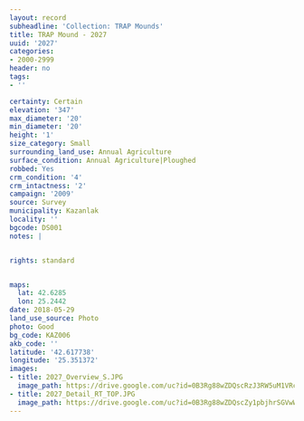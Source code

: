 ```yaml
---
layout: record
subheadline: 'Collection: TRAP Mounds'
title: TRAP Mound - 2027
uuid: '2027'
categories:
- 2000-2999
header: no
tags:
- ''

certainty: Certain
elevation: '347'
max_diameter: '20'
min_diameter: '20'
height: '1'
size_category: Small
surrounding_land_use: Annual Agriculture
surface_condition: Annual Agriculture|Ploughed
robbed: Yes
crm_condition: '4'
crm_intactness: '2'
campaign: '2009'
source: Survey
municipality: Kazanlak
locality: ''
bgcode: DS001
notes: |


rights: standard


maps:
  lat: 42.6285
  lon: 25.2442
date: 2018-05-29
land_use_source: Photo
photo: Good
bg_code: KAZ006
akb_code: ''
latitude: '42.617738'
longitude: '25.351372'
images:
- title: 2027_Overview_S.JPG
  image_path: https://drive.google.com/uc?id=0B3Rg88wZDQscRzJ3RW5uM1VRc28
- title: 2027_Detail_RT_TOP.JPG
  image_path: https://drive.google.com/uc?id=0B3Rg88wZDQscZy1pbjhrSGVwWWs
---
```

